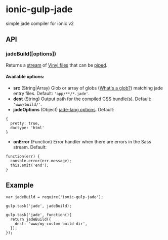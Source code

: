 # ionic-gulp-jade
simple jade compiler for ionic v2

## API

### jadeBuild([options])

Returns a [stream](http://nodejs.org/api/stream.html) of [Vinyl files](https://github.com/wearefractal/vinyl-fs)
that can be [piped](http://nodejs.org/api/stream.html#stream_readable_pipe_destination_options).

#### Available options:
- **src** (String|Array) Glob or array of globs ([What's a glob?](https://github.com/isaacs/node-glob#glob-primer)) matching jade entry files. Default: `'app/**/*.jade'`.
- **dest** (String) Output path for the compiled CSS bundle(s). Default: `'www/build/'`.
- **jadeOptions** (Object) [jade-lang options](https://github.com/lord/gulp-jade#options). Default:
```
{
  pretty: true,
  doctype: 'html'
}
```
- **onError** (Function) Error handler when there are errors in the Sass stream. Default:
```
function(err) {
  console.error(err.message);
  this.emit('end');
}
```

## Example

```
var jadeBuild = require('ionic-gulp-jade');

gulp.task('jade', jadeBuild);

gulp.task('jade', function(){
  return jadeBuild({
    dest: 'www/my-custom-build-dir',
  });
});
```


